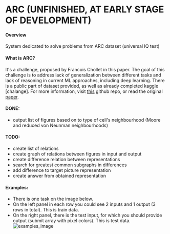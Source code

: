 # ARC (UNFINISHED, AT EARLY STAGE OF DEVELOPMENT)
#### Overview
System dedicated to solve problems from ARC dataset (universal IQ test)  

#### What is **ARC**?
It's a challenge, proposed by Francois Chollet in this paper. The goal of this challenge is to address lack of generalization between different tasks and lack of reasoning in current ML approaches, including deep learning. There is a public part of dataset provided, as well as already completed kaggle [chalange]. For more information, visit [this](https://github.com/fchollet/ARC) github repo, or read the original [paper](https://arxiv.org/abs/1911.01547).

#### DONE:
- output list of figures based on to type of cell's neighbourhood (Moore and reduced von Neunman neighbourhoods)  
  
#### TODO:
- create list of relations
- create graph of relations between figures in input and output
- create difference relation between representations
- search for greatest common subgraphs in differences
- add difference to target picture representation
- create answer from obtained representation

#### Examples:
- There is one task on the image below.
- On the left panel in each row you could see 2 inputs and 1 output (3 rows in total). This is train data.
- On the right panel, there is the test input, for which you should provide output (submit array with pixel colors). This is test data.
![examples_image](https://camo.githubusercontent.com/e09efad05e838b24ac2b98bcd75c1e67be811262/68747470733a2f2f6172632d62656e63686d61726b2e73332e616d617a6f6e6177732e636f6d2f666967732f6172635f746573745f73706163652e706e67)
